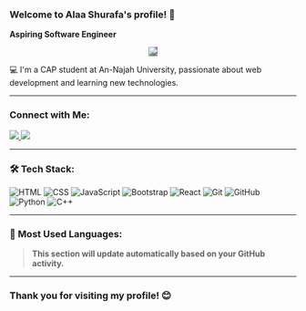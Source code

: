 ### Welcome to Alaa Shurafa's profile! 👋

**Aspiring Software Engineer**

<p align="center">
  <a href="https://github.com/DenverCoder1/readme-typing-svg">
    <img src="https://readme-typing-svg.herokuapp.com/?lines=Front-end%20web%20developer;Always%20learning%20new%20things&font=Fira%20Code&center=true&width=440&height=45&color=9b59b6&vCenter=true&size=22" style="background: linear-gradient(to right, #6a4c9c, #9b59b6);">
  </a>
</p>





💻 I'm a CAP student at An-Najah University, passionate about web development and learning new technologies.

---

### Connect with Me:

<a href="https://linkedin.com/in/alaa-shurafa" target="_blank">
  <img src="https://img.shields.io/badge/-Alaa%20Shurafa-0077B5?style=for-the-badge&logo=Linkedin&logoColor=white"/>
</a>
<a href="https://t.me/AA145205" target="_blank">
  <img src="https://img.shields.io/badge/-Alaa%20Shurafa-0077B5?style=for-the-badge&logo=Telegram&logoColor=white"/>
</a>

---

### 🛠 Tech Stack:
![HTML](https://img.shields.io/badge/-HTML-E34F26?style=for-the-badge&logo=html5&logoColor=white)
![CSS](https://img.shields.io/badge/-CSS-1572B6?style=for-the-badge&logo=css3&logoColor=white)
![JavaScript](https://img.shields.io/badge/-JavaScript-F7DF1E?style=for-the-badge&logo=javascript&logoColor=black)
![Bootstrap](https://img.shields.io/badge/-Bootstrap-563D7C?style=for-the-badge&logo=bootstrap&logoColor=white)
![React](https://img.shields.io/badge/-React-61DAFB?style=for-the-badge&logo=react&logoColor=black)
![Git](https://img.shields.io/badge/-Git-F05032?style=for-the-badge&logo=git&logoColor=white)
![GitHub](https://img.shields.io/badge/-GitHub-181717?style=for-the-badge&logo=github&logoColor=white)
![Python](https://img.shields.io/badge/-Python-3776AB?style=for-the-badge&logo=python&logoColor=white)
![C++](https://img.shields.io/badge/-C++-00599C?style=for-the-badge&logo=c%2B%2B&logoColor=white)

---

### 🌟 Most Used Languages:
> **This section will update automatically based on your GitHub activity.**

---

### Thank you for visiting my profile! 😊
